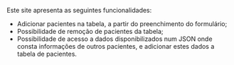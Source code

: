 Este site apresenta as seguintes funcionalidades:

- Adicionar pacientes na tabela, a partir do preenchimento do formulário;
- Possibilidade de remoção de pacientes da tabela;
- Possibilidade de acesso a dados disponibilizados num JSON onde consta informações de outros pacientes, e adicionar estes dados a tabela de pacientes.

